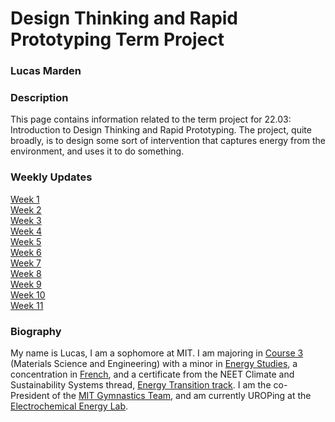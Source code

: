 # Design Thinking and Rapid Prototyping Term Project
### Lucas Marden


### Description
This page contains information related to the term project for 22.03: Introduction to Design Thinking and Rapid Prototyping. The project, quite broadly, is to design some sort of intervention that captures energy from the environment, and uses it to do something.


### Weekly Updates
[Week 1](Week_1/index.md)   
[Week 2](Week_2/index.md)   
[Week 3](Week_3/index.md)   
[Week 4](Week_4/index.md)  
[Week 5](Week_5/index.md)  
[Week 6](Week_6/index.md)  
[Week 7](Week_7/index.md)  
[Week 8](Week_8/index.md)  
[Week 9](Week_9/index.md)  
[Week 10](Week_10/index.md)  
[Week 11](Week_11/index.md)  

### Biography
My name is Lucas, I am a sophomore at MIT. I am majoring in [Course 3](https://dmse.mit.edu/undergraduate/programs/3) (Materials Science and Engineering) with a minor in [Energy Studies](https://energy.mit.edu/education/undergraduate/minor/), a concentration in [French](https://registrar.mit.edu/registration-academics/academic-requirements/hass-requirement/hass-concentrations), and a certificate from the NEET Climate and Sustainability Systems thread, [Energy Transition track](https://neet.mit.edu/threads/rem). I am the co-President of the [MIT Gymnastics Team](http://gymnastics.mit.edu/), and am currently UROPing at the [Electrochemical Energy Lab](https://www.rle.mit.edu/eel/).
